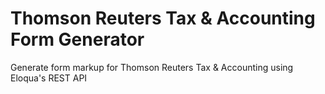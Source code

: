 # Thomson Reuters Tax & Accounting Form Generator

Generate form markup for Thomson Reuters Tax & Accounting using Eloqua's REST API